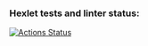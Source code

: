 ### Hexlet tests and linter status:
[![Actions Status](https://github.com/S1iBa/frontend-project-11/actions/workflows/hexlet-check.yml/badge.svg)](https://github.com/S1iBa/frontend-project-11/actions)